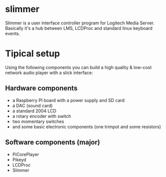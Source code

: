 # slimmer

Slimmer is a user interface controller program for Logitech Media Server. Basically it's a hub between LMS, LCDProc and standard linux keyboard events. 

# Tipical setup

Using the following components you can build a high quality & low-cost network audio player with a slick interface:

## Hardware components

* a Raspberry PI board with a power supply and SD card
* a DAC (sound card)
* a standard 2004 LCD
* a rotary encoder with switch
* two momentary switches
* and some basic electronic components (one trimpot and some resistors)

## Software components (major)

* PiCorePlayer
* Pikeyd
* LCDProc
* Slimmer

